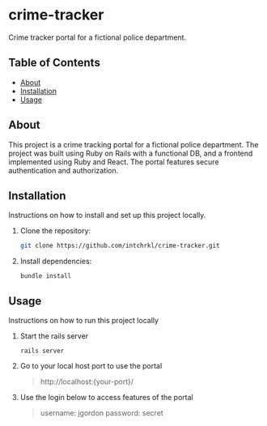 # crime-tracker
Crime tracker portal for a fictional police department.

## Table of Contents

- [About](#about)
- [Installation](#installation)
- [Usage](#usage)

## About

This project is a crime tracking portal for a fictional police department. The project was built using Ruby on Rails with a functional DB, and a frontend implemented using Ruby and React. The portal features secure authentication and authorization.

## Installation

Instructions on how to install and set up this project locally.

1. Clone the repository:
   ```bash
   git clone https://github.com/intchrkl/crime-tracker.git
   ```
2. Install dependencies:
   ```
   bundle install
   ```

## Usage

Instructions on how to run this project locally

1. Start the rails server
     ```
     rails server
     ```

2. Go to your local host port to use the portal

   > http://localhost:{your-port}/

3. Use the login below to access features of the portal

   > username: jgordon 
   > password: secret

